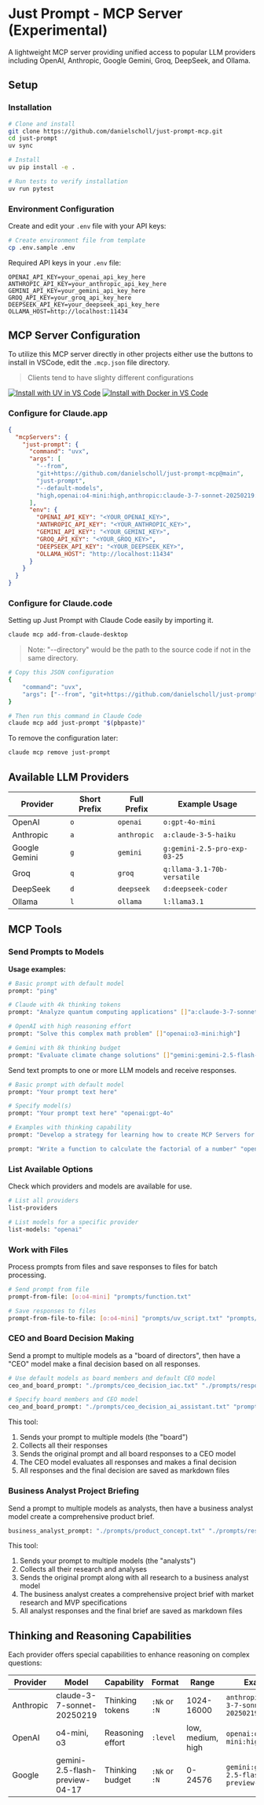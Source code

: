 # Just Prompt - MCP Server (Experimental)

A lightweight MCP server providing unified access to popular LLM providers including OpenAI, Anthropic, Google Gemini, Groq, DeepSeek, and Ollama.

## Setup

### Installation

```bash
# Clone and install
git clone https://github.com/danielscholl/just-prompt-mcp.git
cd just-prompt
uv sync

# Install
uv pip install -e .

# Run tests to verify installation
uv run pytest
```

### Environment Configuration

Create and edit your `.env` file with your API keys:

```bash
# Create environment file from template
cp .env.sample .env
```

Required API keys in your `.env` file:
```
OPENAI_API_KEY=your_openai_api_key_here
ANTHROPIC_API_KEY=your_anthropic_api_key_here
GEMINI_API_KEY=your_gemini_api_key_here
GROQ_API_KEY=your_groq_api_key_here
DEEPSEEK_API_KEY=your_deepseek_api_key_here
OLLAMA_HOST=http://localhost:11434
```

## MCP Server Configuration

To utilize this MCP server directly in other projects either use the buttons to install in VSCode, edit the `.mcp.json` file directory.

> Clients tend to have slighty different configurations

[![Install with UV in VS Code](https://img.shields.io/badge/VS_Code-UV-0098FF?style=flat-square&logo=visualstudiocode&logoColor=white)](https://vscode.dev/redirect?url=vscode:mcp/install?%7B%22name%22%3A%22just-prompt%22%2C%22command%22%3A%22uvx%22%2C%22args%22%3A%5B%22--from%22%2C%22git%2Bhttps%3A%2F%2Fgithub.com%2Fdanielscholl%2Fjust-prompt-mcp%40main%22%2C%22just-prompt%22%2C%22--default-models%22%2C%22high%2Copenai%3Ao4-mini%3Ahigh%2Canthropic%3Aclaude-3-7-sonnet-20250219%3A4k%2Cgemini%3Agemini-2.5-pro-preview-03-25%2Cgemini%3Agemini-2.5-flash-preview-04-17%22%5D%2C%22env%22%3A%7B%22OPENAI_API_KEY%22%3A%22%24%7Binput%3Aopenai_key%7D%22%2C%22ANTHROPIC_API_KEY%22%3A%22%24%7Binput%3Aanthropic_key%7D%22%2C%22GEMINI_API_KEY%22%3A%22%24%7Binput%3Agemini_key%7D%22%2C%22GROQ_API_KEY%22%3A%22%24%7Binput%3Agroq_key%7D%22%2C%22DEEPSEEK_API_KEY%22%3A%22%24%7Binput%3Adeepseek_key%7D%22%2C%22OLLAMA_HOST%22%3A%22http%3A%2F%2Flocalhost%3A11434%22%7D%2C%22inputs%22%3A%5B%7B%22id%22%3A%22openai_key%22%2C%22type%22%3A%22promptString%22%2C%22description%22%3A%22OpenAI%20API%20Key%22%2C%22password%22%3Atrue%7D%2C%7B%22id%22%3A%22anthropic_key%22%2C%22type%22%3A%22promptString%22%2C%22description%22%3A%22Anthropic%20API%20Key%22%2C%22password%22%3Atrue%7D%2C%7B%22id%22%3A%22gemini_key%22%2C%22type%22%3A%22promptString%22%2C%22description%22%3A%22Google%20Gemini%20API%20Key%22%2C%22password%22%3Atrue%7D%2C%7B%22id%22%3A%22groq_key%22%2C%22type%22%3A%22promptString%22%2C%22description%22%3A%22Groq%20API%20Key%22%2C%22password%22%3Atrue%7D%2C%7B%22id%22%3A%22deepseek_key%22%2C%22type%22%3A%22promptString%22%2C%22description%22%3A%22DeepSeek%20API%20Key%22%2C%22password%22%3Atrue%7D%5D%7D)   [![Install with Docker in VS Code](https://img.shields.io/badge/VS_Code-Docker-0098FF?style=flat-square&logo=visualstudiocode&logoColor=white)](https://vscode.dev/redirect?url=vscode:mcp/install?%7B%22name%22%3A%22just-prompt%22%2C%22command%22%3A%22docker%22%2C%22args%22%3A%5B%22run%22%2C%22-i%22%2C%22--rm%22%2C%22--mount%22%2C%22type%3Dbind%2Csource%3D%3CYOUR_WORKSPACE_PATH%3E%2Ctarget%3D%2Fworkspace%22%2C%22danielscholl%2Fjust-prompt-mcp%22%5D%2C%22env%22%3A%7B%22OPENAI_API_KEY%22%3A%22%24%7Binput%3Aopenai_key%7D%22%2C%22ANTHROPIC_API_KEY%22%3A%22%24%7Binput%3Aanthropic_key%7D%22%2C%22GEMINI_API_KEY%22%3A%22%24%7Binput%3Agemini_key%7D%22%2C%22GROQ_API_KEY%22%3A%22%24%7Binput%3Agroq_key%7D%22%2C%22DEEPSEEK_API_KEY%22%3A%22%24%7Binput%3Adeepseek_key%7D%22%2C%22OLLAMA_HOST%22%3A%22http%3A%2F%2Flocalhost%3A11434%22%7D%2C%22inputs%22%3A%5B%7B%22id%22%3A%22openai_key%22%2C%22type%22%3A%22promptString%22%2C%22description%22%3A%22OpenAI%20API%20Key%22%2C%22password%22%3Atrue%7D%2C%7B%22id%22%3A%22anthropic_key%22%2C%22type%22%3A%22promptString%22%2C%22description%22%3A%22Anthropic%20API%20Key%22%2C%22password%22%3Atrue%7D%2C%7B%22id%22%3A%22gemini_key%22%2C%22type%22%3A%22promptString%22%2C%22description%22%3A%22Google%20Gemini%20API%20Key%22%2C%22password%22%3Atrue%7D%2C%7B%22id%22%3A%22groq_key%22%2C%22type%22%3A%22promptString%22%2C%22description%22%3A%22Groq%20API%20Key%22%2C%22password%22%3Atrue%7D%2C%7B%22id%22%3A%22deepseek_key%22%2C%22type%22%3A%22promptString%22%2C%22description%22%3A%22DeepSeek%20API%20Key%22%2C%22password%22%3Atrue%7D%5D%7D) 

### Configure for Claude.app

```json
{
  "mcpServers": {
    "just-prompt": {
      "command": "uvx",
      "args": [
        "--from",
        "git+https://github.com/danielscholl/just-prompt-mcp@main",
        "just-prompt",
        "--default-models",
        "high,openai:o4-mini:high,anthropic:claude-3-7-sonnet-20250219:4k,gemini:gemini-2.5-pro-preview-03-25,gemini:gemini-2.5-flash-preview-04-17"
      ],
      "env": {
        "OPENAI_API_KEY": "<YOUR_OPENAI_KEY>",
        "ANTHROPIC_API_KEY": "<YOUR_ANTHROPIC_KEY>",
        "GEMINI_API_KEY": "<YOUR_GEMINI_KEY>",
        "GROQ_API_KEY": "<YOUR_GROQ_KEY>",
        "DEEPSEEK_API_KEY": "<YOUR_DEEPSEEK_KEY>",
        "OLLAMA_HOST": "http://localhost:11434"
      }
    }
  }
}
```

### Configure for Claude.code

Setting up Just Prompt with Claude Code easily by importing it.

```bash
claude mcp add-from-claude-desktop
```

> Note: "--directory" would be the path to the source code if not in the same directory.

```bash
# Copy this JSON configuration
{
    "command": "uvx",
    "args": ["--from", "git+https://github.com/danielscholl/just-prompt-mcp@main", "just-prompt", "--default-models", "high,openai:o4-mini:high,anthropic:claude-3-7-sonnet-20250219:4k,gemini:gemini-2.5-pro-preview-03-25,gemini:gemini-2.5-flash-preview-04-17"]
}

# Then run this command in Claude Code
claude mcp add just-prompt "$(pbpaste)"
```

To remove the configuration later:
```bash
claude mcp remove just-prompt
```

## Available LLM Providers

| Provider | Short Prefix | Full Prefix | Example Usage |
|----------|--------------|-------------|--------------|
| OpenAI   | `o`          | `openai`    | `o:gpt-4o-mini` |
| Anthropic | `a`         | `anthropic` | `a:claude-3-5-haiku` |
| Google Gemini | `g`     | `gemini`    | `g:gemini-2.5-pro-exp-03-25` |
| Groq     | `q`          | `groq`      | `q:llama-3.1-70b-versatile` |
| DeepSeek | `d`          | `deepseek`  | `d:deepseek-coder` |
| Ollama   | `l`          | `ollama`    | `l:llama3.1` |

## MCP Tools

### Send Prompts to Models

**Usage examples:**
```bash
# Basic prompt with default model
prompt: "ping"

# Claude with 4k thinking tokens
prompt: "Analyze quantum computing applications" []"a:claude-3-7-sonnet-20250219:4k"]

# OpenAI with high reasoning effort
prompt: "Solve this complex math problem" []"openai:o3-mini:high"]

# Gemini with 8k thinking budget
prompt: "Evaluate climate change solutions" []"gemini:gemini-2.5-flash-preview-04-17:8k"]
```

Send text prompts to one or more LLM models and receive responses.

```bash
# Basic prompt with default model
prompt: "Your prompt text here"

# Specify model(s)
prompt: "Your prompt text here" "openai:gpt-4o"

# Examples with thinking capability
prompt: "Develop a strategy for learning how to create MCP Servers for AI" "anthropic:claude-3-7-sonnet-20250219:4k"

prompt: "Write a function to calculate the factorial of a number" "openai:o4-mini:high"
```

### List Available Options

Check which providers and models are available for use.

```bash
# List all providers
list-providers

# List models for a specific provider
list-models: "openai"
```

### Work with Files

Process prompts from files and save responses to files for batch processing.

```bash
# Send prompt from file
prompt-from-file: [o:o4-mini] "prompts/function.txt"

# Save responses to files
prompt-from-file-to-file: [o:o4-mini] "prompts/uv_script.txt" "prompts/responses"
```

### CEO and Board Decision Making

Send a prompt to multiple models as a "board of directors", then have a "CEO" model make a final decision based on all responses.

```bash
# Use default models as board members and default CEO model
ceo_and_board_prompt: "./prompts/ceo_decision_iac.txt" "./prompts/responses"

# Specify board members and CEO model
ceo_and_board_prompt: "./prompts/ceo_decision_ai_assistant.txt" "prompts/responses" ["anthropic:claude-3-7-sonnet-20250219", "openai:gpt-4o", "gemini:gemini-2.5-pro-preview-03-25"] "openai:o3"
```

This tool:
1. Sends your prompt to multiple models (the "board")
2. Collects all their responses
3. Sends the original prompt and all board responses to a CEO model
4. The CEO model evaluates all responses and makes a final decision
5. All responses and the final decision are saved as markdown files

### Business Analyst Project Briefing

Send a prompt to multiple models as analysts, then have a business analyst model create a comprehensive product brief.

```bash
business_analyst_prompt: "./prompts/product_concept.txt" "./prompts/responses" ["o:openai:o3"]
```

This tool:
1. Sends your prompt to multiple models (the "analysts")
2. Collects all their research and analyses
3. Sends the original prompt along with all research to a business analyst model
4. The business analyst creates a comprehensive project brief with market research and MVP specifications
5. All analyst responses and the final brief are saved as markdown files

## Thinking and Reasoning Capabilities

Each provider offers special capabilities to enhance reasoning on complex questions:

| Provider | Model | Capability | Format | Range | Example |
|----------|-------|------------|--------|-------|---------|
| Anthropic | claude-3-7-sonnet-20250219 | Thinking tokens | `:Nk` or `:N` | 1024-16000 | `anthropic:claude-3-7-sonnet-20250219:4k` |
| OpenAI | o4-mini, o3 | Reasoning effort | `:level` | low, medium, high | `openai:o3-mini:high` |
| Google | gemini-2.5-flash-preview-04-17 | Thinking budget | `:Nk` or `:N` | 0-24576 | `gemini:gemini-2.5-flash-preview-04-17:8k` |

